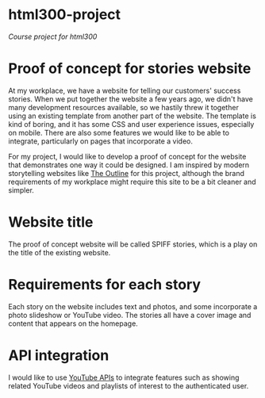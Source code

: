 # html300-project
*Course project for html300*

# Proof of concept for stories website

At my workplace, we have a website for telling our customers' success stories.
When we put together the website a few years ago, we didn't have many
development resources available, so we hastily threw it together using an
existing template from another part of the website. The template is kind of
boring, and it has some CSS and user experience issues, especially on mobile. 
There are also some features we would like to be able to integrate, particularly
on pages that incorporate a video.

For my project, I would like to develop a proof of concept for the website that
demonstrates one way it could be designed. I am inspired by modern storytelling
websites like [The Outline](https://theoutline.com/) for this project, although
the brand requirements of my workplace might require this site to be a bit
cleaner and simpler.

# Website title

The proof of concept website will be called SPIFF stories, which is a play on
the title of the existing website.

# Requirements for each story

Each story on the website includes text and photos, and some incorporate a
photo slideshow or YouTube video. The stories all have a cover image and content
that appears on the homepage.

# API integration

I would like to use [YouTube APIs](https://developers.google.com/youtube/v3/sample_requests)
to integrate features such as showing related YouTube videos and playlists of
interest to the authenticated user.
